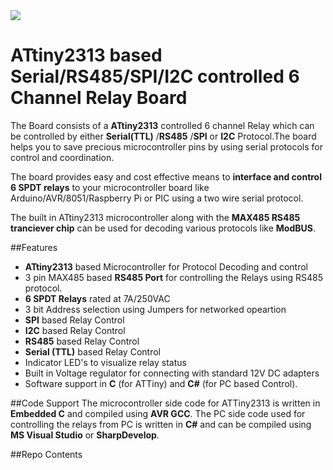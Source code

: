 <img src="http://www.xanthium.in/sites/default/files/site-images/ebay-store/xanthium-banner.png" />

# ATtiny2313 based Serial/RS485/SPI/I2C controlled 6 Channel Relay Board

The Board consists of a **ATtiny2313** controlled 6 channel Relay which can be controlled by either **Serial(TTL)** /**RS485** /**SPI** or **I2C** Protocol.The board helps you to save precious microcontroller pins by using serial protocols for control and coordination.

The board provides easy and cost effective means to **interface and control 6 SPDT relays** to your microcontroller board like Arduino/AVR/8051/Raspberry Pi or PIC using a two wire serial protocol.

The built in ATtiny2313 microcontroller along with the **MAX485 RS485 tranciever chip** can be used for decoding various protocols like **ModBUS**.

##Features

 - **ATtiny2313** based Microcontroller for Protocol Decoding and control
 - 3 pin MAX485 based **RS485 Port** for controlling the Relays using RS485 protocol.
 - **6 SPDT Relays** rated at 7A/250VAC
 - 3 bit Address selection using Jumpers for networked opeartion
 - **SPI** based Relay Control 
 - **I2C** based Relay Control 
 - **RS485** based Relay Control 
 - **Serial (TTL)** based Relay Control 
 - Indicator LED's to visualize relay status
 - Built in Voltage regulator for  connecting with standard 12V DC adapters 
 - Software support in **C** (for ATTiny) and **C#** (for PC based Control).
 
##Code Support
The microcontroller side code for ATTiny2313 is written in **Embedded C** and compiled using **AVR GCC**.
The PC side code used for controlling the relays from PC is written in **C#** and can be compiled using **MS Visual Studio** or <a src ="http://www.icsharpcode.net/opensource/sd/" >**SharpDevelop**</a>.

##Repo Contents
